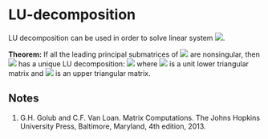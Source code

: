 # LU-decomposition
LU decomposition can be used in order to solve linear system <img src="https://render.githubusercontent.com/render/math?math=Ax=b">.

**Theorem:**
If all the leading principal submatrices of <img src="https://render.githubusercontent.com/render/math?math=A \in \mathbb{R}^{n \times n}"> are nonsingular, then <img src="https://render.githubusercontent.com/render/math?math=A"> has a unique LU decomposition:
<img src="https://render.githubusercontent.com/render/math?math=A = LU">
where <img src="https://render.githubusercontent.com/render/math?math=L \in \mathbb{R}^{n \times n}"> is a unit lower triangular matrix and <img src="https://render.githubusercontent.com/render/math?math=U \in \mathbb{R}^{n \times n}"> is an upper triangular matrix.


## Notes
1. G.H. Golub and C.F. Van Loan. Matrix Computations. The Johns Hopkins University Press, Baltimore, Maryland, 4th edition, 2013.
